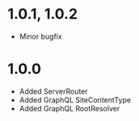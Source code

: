 1.0.1, 1.0.2
===============================================
- Minor bugfix

1.0.0
===============================================
- Added ServerRouter
- Added GraphQL SiteContentType
- Added GraphQL RootResolver